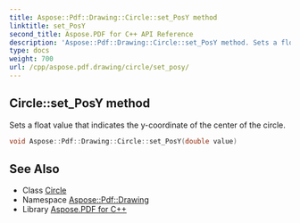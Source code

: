 ```yaml
---
title: Aspose::Pdf::Drawing::Circle::set_PosY method
linktitle: set_PosY
second_title: Aspose.PDF for C++ API Reference
description: 'Aspose::Pdf::Drawing::Circle::set_PosY method. Sets a float value that indicates the y-coordinate of the center of the circle in C++.'
type: docs
weight: 700
url: /cpp/aspose.pdf.drawing/circle/set_posy/
---
```

## Circle::set_PosY method


Sets a float value that indicates the y-coordinate of the center of the circle.

```cpp
void Aspose::Pdf::Drawing::Circle::set_PosY(double value)
```

## See Also

* Class [Circle](../)
* Namespace [Aspose::Pdf::Drawing](../../)
* Library [Aspose.PDF for C++](../../../)

